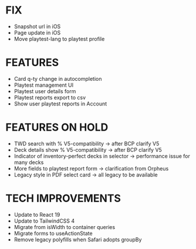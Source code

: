 # FIX
- Snapshot url in iOS
- Page update in iOS
- Move playtest-lang to playtest profile

# FEATURES
- Card q-ty change in autocompletion
- Playtest management UI
- Playtest user details form
- Playtest reports export to csv
- Show user playtest reports in Account

# FEATURES ON HOLD
- TWD search with % V5-compatibility -> after BCP clarify V5
- Deck details show % V5-compatibility -> after BCP clarify V5
- Indicator of inventory-perfect decks in selector -> performance issue for many decks
- More fields to playtest report form -> clarification from Orpheus
- Legacy style in PDF select card -> all legacy to be available

# TECH IMPROVEMENTS
- Update to React 19
- Update to TailwindCSS 4
- Migrate from isWidth to container queries
- Migrate forms to useActionState
- Remove legacy polyfills when Safari adopts groupBy

